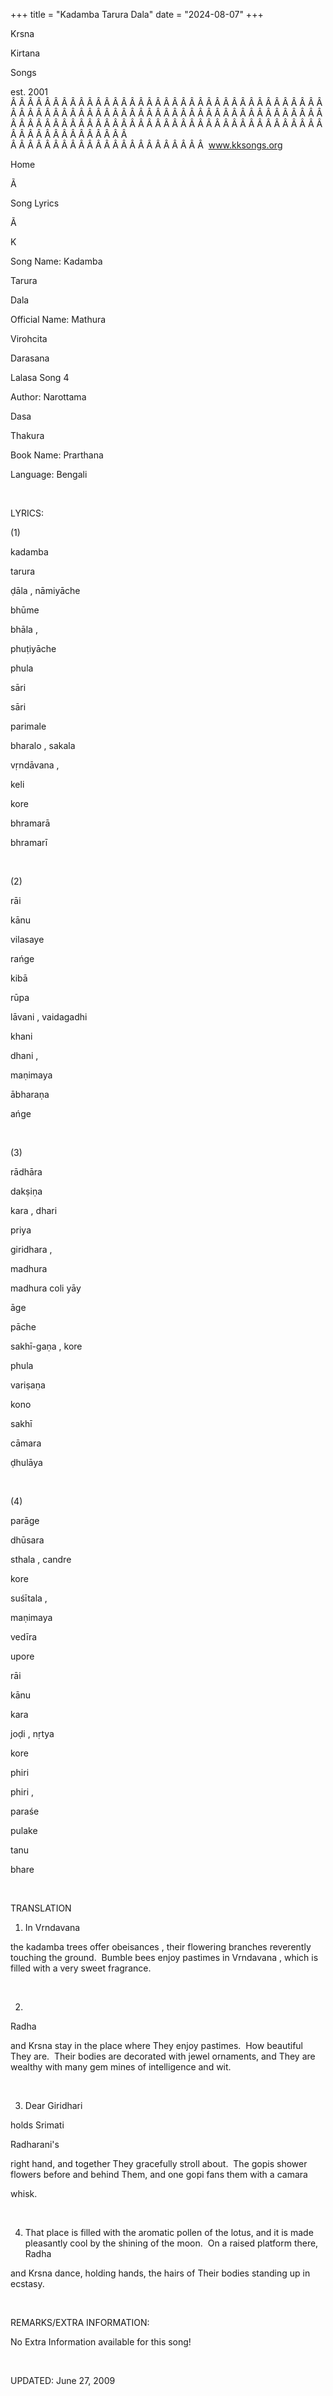 +++ 
title = "Kadamba Tarura Dala"
date = "2024-08-07"
+++

Krsna
 
Kirtana
 
Songs

est. 2001
Â Â Â Â Â Â Â Â Â Â Â Â Â Â Â Â Â Â Â Â Â Â Â Â Â Â Â Â Â Â Â Â Â Â Â Â Â Â Â Â Â Â Â Â Â Â Â Â Â Â Â Â Â Â Â Â Â Â Â Â Â Â Â Â Â Â Â Â Â Â Â Â Â Â Â Â Â Â Â Â Â Â Â Â Â Â Â Â Â Â Â Â Â Â Â Â Â Â Â Â Â Â Â Â Â Â Â Â Â Â Â Â Â Â Â Â Â Â Â Â Â Â Â Â Â  
Â Â Â Â Â Â Â Â Â Â Â Â Â Â Â Â Â Â Â Â Â Â Â  
www.kksongs.org








Home


Ã 
 
Song Lyrics
 
Ã 
 
K


Song Name: 
Kadamba
 
Tarura
 
Dala


Official Name: 
Mathura
 
Virohcita
 
Darasana
 
Lalasa
 Song 4


Author: 
Narottama
 
Dasa
 
Thakura


Book Name: 
Prarthana


Language: 
Bengali


 


LYRICS:


(1)


kadamba
 
tarura
 
ḍāla
, 
nāmiyāche


bhūme
 
bhāla
,


phuṭiyāche
 
phula
 
sāri


sāri


parimale
 
bharalo
, 
sakala
 
vṛndāvana
,


keli
 
kore
 
bhramarā


bhramarī


 


(2)


rāi
 
kānu
 
vilasaye
 
rańge


kibā
 
rūpa
 
lāvani
, 
vaidagadhi
 
khani
 
dhani
,


maṇimaya
 
ābharaṇa
 
ańge


 


(3)


rādhāra
 
dakṣiṇa
 
kara
, 
dhari
 
priya


giridhara
,


madhura
 
madhura
 coli 
yāy


āge
 
pāche
 
sakhī-gaṇa
, 
kore
 
phula
 
variṣaṇa


kono
 
sakhī
 
cāmara
 
ḍhulāya


 


(4)


parāge
 
dhūsara
 
sthala
, 
candre
 
kore
 
suśītala
,


maṇimaya
 
vedīra
 
upore


rāi
 
kānu
 
kara
 
joḍi
, 
nṛtya
 
kore
 
phiri
 
phiri
,


paraśe
 
pulake
 
tanu
 
bhare


 


TRANSLATION


1) In 
Vrndavana

the 
kadamba
 trees offer 
obeisances
,
their flowering branches reverently touching the ground.  Bumble bees
enjoy pastimes in 
Vrndavana
, which is filled with a
very sweet fragrance. 


 


2) 
Radha

and 
Krsna
 stay in the place where They enjoy
pastimes.  How beautiful They are.  Their bodies are decorated with
jewel ornaments, and They are wealthy with many gem mines of intelligence and
wit. 


 


3) Dear 
Giridhari

holds 
Srimati
 
Radharani's

right hand, and together They gracefully stroll about.  The 
gopis
 shower flowers before and behind Them, and one 
gopi
 fans them with a 
camara

whisk. 


 


4) That place is filled
with the aromatic pollen of the lotus, and it is made pleasantly cool by the
shining of the moon.  On a raised platform there, 
Radha

and 
Krsna
 dance, holding hands, the hairs of Their
bodies standing up in ecstasy.


 


REMARKS/EXTRA INFORMATION:


No
Extra Information available for this song!


 


UPDATED:
 June 27, 2009